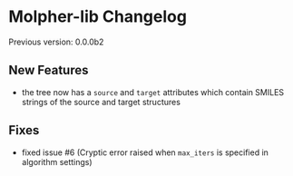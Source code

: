 # Molpher-lib Changelog

Previous version: 0.0.0b2

## New Features

- the tree now has a `source` and `target` attributes which contain SMILES strings of the source and target structures

## Fixes
- fixed issue #6 (Cryptic error raised when `max_iters` is specified in algorithm settings)
